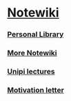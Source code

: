 # <a href="https://github.com/matteogiorgi/notewiki/blob/master/index.md">Notewiki</a>

### [Personal Library](library.md)
### [More Notewiki](extra.md)
### [Unipi lectures](notes.md)
### [Motivation letter](motivation_letter.md)

<!-- - [Extra Library](books.md) -->
<!-- - [Lettere](lettere.md) -->
